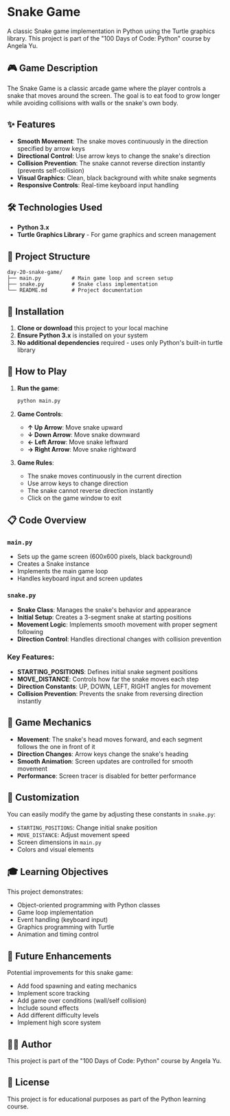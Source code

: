 # Snake Game

A classic Snake game implementation in Python using the Turtle graphics library. This project is part of the "100 Days of Code: Python" course by Angela Yu.

## 🎮 Game Description

The Snake Game is a classic arcade game where the player controls a snake that moves around the screen. The goal is to eat food to grow longer while avoiding collisions with walls or the snake's own body.

## ✨ Features

- **Smooth Movement**: The snake moves continuously in the direction specified by arrow keys
- **Directional Control**: Use arrow keys to change the snake's direction
- **Collision Prevention**: The snake cannot reverse direction instantly (prevents self-collision)
- **Visual Graphics**: Clean, black background with white snake segments
- **Responsive Controls**: Real-time keyboard input handling

## 🛠️ Technologies Used

- **Python 3.x**
- **Turtle Graphics Library** - For game graphics and screen management

## 📁 Project Structure

```
day-20-snake-game/
├── main.py          # Main game loop and screen setup
├── snake.py         # Snake class implementation
└── README.md        # Project documentation
```

## 🚀 Installation

1. **Clone or download** this project to your local machine
2. **Ensure Python 3.x** is installed on your system
3. **No additional dependencies** required - uses only Python's built-in turtle library

## 🎯 How to Play

1. **Run the game**:
   ```bash
   python main.py
   ```

2. **Game Controls**:
   - **↑ Up Arrow**: Move snake upward
   - **↓ Down Arrow**: Move snake downward
   - **← Left Arrow**: Move snake leftward
   - **→ Right Arrow**: Move snake rightward

3. **Game Rules**:
   - The snake moves continuously in the current direction
   - Use arrow keys to change direction
   - The snake cannot reverse direction instantly
   - Click on the game window to exit

## 📋 Code Overview

### `main.py`
- Sets up the game screen (600x600 pixels, black background)
- Creates a Snake instance
- Implements the main game loop
- Handles keyboard input and screen updates

### `snake.py`
- **Snake Class**: Manages the snake's behavior and appearance
- **Initial Setup**: Creates a 3-segment snake at starting positions
- **Movement Logic**: Implements smooth movement with proper segment following
- **Direction Control**: Handles directional changes with collision prevention

### Key Features:
- **STARTING_POSITIONS**: Defines initial snake segment positions
- **MOVE_DISTANCE**: Controls how far the snake moves each step
- **Direction Constants**: UP, DOWN, LEFT, RIGHT angles for movement
- **Collision Prevention**: Prevents the snake from reversing direction instantly

## 🎨 Game Mechanics

- **Movement**: The snake's head moves forward, and each segment follows the one in front of it
- **Direction Changes**: Arrow keys change the snake's heading
- **Smooth Animation**: Screen updates are controlled for smooth movement
- **Performance**: Screen tracer is disabled for better performance

## 🔧 Customization

You can easily modify the game by adjusting these constants in `snake.py`:
- `STARTING_POSITIONS`: Change initial snake position
- `MOVE_DISTANCE`: Adjust movement speed
- Screen dimensions in `main.py`
- Colors and visual elements

## 🎓 Learning Objectives

This project demonstrates:
- Object-oriented programming with Python classes
- Game loop implementation
- Event handling (keyboard input)
- Graphics programming with Turtle
- Animation and timing control

## 📝 Future Enhancements

Potential improvements for this snake game:
- Add food spawning and eating mechanics
- Implement score tracking
- Add game over conditions (wall/self collision)
- Include sound effects
- Add different difficulty levels
- Implement high score system

## 👨‍💻 Author

This project is part of the "100 Days of Code: Python" course by Angela Yu.

## 📄 License

This project is for educational purposes as part of the Python learning course.
